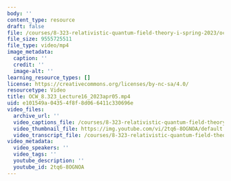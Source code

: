 ```yaml
---
body: ''
content_type: resource
draft: false
file: /courses/8-323-relativistic-quantum-field-theory-i-spring-2023/ocw_8323_lecture16_2023apr05_360p_16_9.mp4
file_size: 9555725511
file_type: video/mp4
image_metadata:
  caption: ''
  credit: ''
  image-alt: ''
learning_resource_types: []
license: https://creativecommons.org/licenses/by-nc-sa/4.0/
resourcetype: Video
title: OCW_8.323_Lecture16_2023apr05.mp4
uid: e101549a-0435-4f8f-8d06-6411c330696e
video_files:
  archive_url: ''
  video_captions_file: /courses/8-323-relativistic-quantum-field-theory-i-spring-2023/17HsUZ6df7MA2XOWhllIL4C7lhgXD9yxI_transcript.webvtt
  video_thumbnail_file: https://img.youtube.com/vi/2tq6-8OGNOA/default.jpg
  video_transcript_file: /courses/8-323-relativistic-quantum-field-theory-i-spring-2023/17HsUZ6df7MA2XOWhllIL4C7lhgXD9yxI_transcript.pdf
video_metadata:
  video_speakers: ''
  video_tags: ''
  youtube_description: ''
  youtube_id: 2tq6-8OGNOA
---
```

